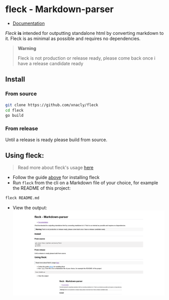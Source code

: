 # fleck - Markdown-parser

- [Documentation](./doc/Readme.md)

_Fleck_ **is** intended for outputting standalone html by converting markdown to it.
Fleck is as minimal as possible and requires no dependencies.

> **Warning**
>
> Fleck is not production or release ready, please come back once i have a release candidate ready

## Install

### From source

```bash
git clone https://github.com/xnacly/fleck
cd fleck
go build
```

### From release

Until a release is ready please build from source.

## Using fleck:

> Read more about fleck's usage [here](./doc/Usage.md)

- Follow the guide [above](#install) for installing fleck
- Run `fleck` from the cli on a Markdown file of your choice, for example the README of this project:

```bash
fleck README.md
```

- View the output:
  ![Readme.png](./doc/assets/README.png)
